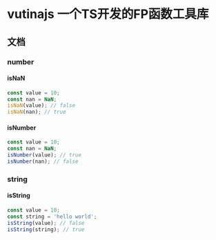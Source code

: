 # vutinajs 一个TS开发的FP函数工具库

## 文档

### number

#### isNaN

```typescript
const value = 10;
const nan = NaN;
isNaN(value); // false
isNaN(nan); // true
```

#### isNumber

```typescript
const value = 10;
const nan = NaN;
isNumber(value); // true
isNumber(nan); // false
```

### string

#### isString

```typescript
const value = 10;
const string = 'hello world';
isString(value); // false
isString(string); // true
```
